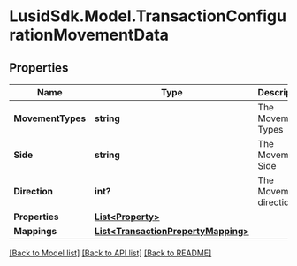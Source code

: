 # LusidSdk.Model.TransactionConfigurationMovementData
## Properties

Name | Type | Description | Notes
------------ | ------------- | ------------- | -------------
**MovementTypes** | **string** | The Movement Types | 
**Side** | **string** | The Movement Side | 
**Direction** | **int?** | The Movement direction | 
**Properties** | [**List&lt;Property&gt;**](Property.md) |  | [optional] 
**Mappings** | [**List&lt;TransactionPropertyMapping&gt;**](TransactionPropertyMapping.md) |  | [optional] 

[[Back to Model list]](../README.md#documentation-for-models) [[Back to API list]](../README.md#documentation-for-api-endpoints) [[Back to README]](../README.md)

